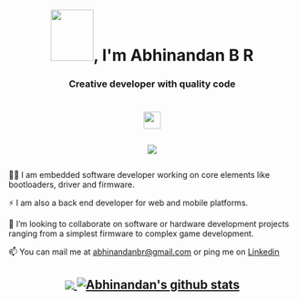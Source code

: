<h1 align="center"> <img src="https://i.pinimg.com/originals/57/5a/20/575a20918d349a354cc636a0d49b35a0.gif" width="75" height="90" />, I'm Abhinandan B R </h1>
<h3 align="center">Creative developer with quality code</h3>
<h1 align="center">
  <a href="https://www.linkedin.com/in/abhinandanbr/" target="_blank" rel="noopener noreferrer"><img src="https://camo.githubusercontent.com/82ab6b41b25758ca65942c3c2adb86622cf01a43a8011005c29cbd69089854a6/68747470733a2f2f63646e2e776f726c64766563746f726c6f676f2e636f6d2f6c6f676f732f6c696e6b6564696e2d69636f6e2d322e737667" width="30" height="30" /></a>
  
  ![](https://komarev.com/ghpvc/?username=abhinandanbr&style=flat-square)
</h1>

👨‍💻 I am embedded software developer working on core elements like bootloaders, driver and firmware.

⚡ I am also a back end developer for web and mobile platforms.

👯 I’m looking to collaborate on software or hardware development projects ranging from a simplest firmware to complex game development.


📫 You can mail me at abhinandanbr@gmail.com or ping me on [Linkedin](https://linkedin.com/in/abhinandanbr)


<h2 align="center">
<a href="https://github.com/abhinandanbr/github-readme-stats">
  <img align="center" src="https://github-readme-stats.vercel.app/api/top-langs/?username=abhinandanbr" />
</a>
<a href="https://github.com/anuraghazra/github-readme-stats">
  <img align="center" src="https://github-readme-stats.vercel.app/api?username=abhinandanbr&show_icons=true" alt="Abhinandan's github stats" />
</a>

</h2>

<!--
**abhinandanbr/abhinandanbr** is a ✨ _special_ ✨ repository because its `README.md` (this file) appears on your GitHub profile.

Here are some ideas to get you started:

- 🔭 I’m currently working on ...
- 🌱 I’m currently learning ...
- 👯 I’m looking to collaborate on ...
- 🤔 I’m looking for help with ...
- 💬 Ask me about ...
- 📫 How to reach me: ...
- 😄 Pronouns: ...
- ⚡ Fun fact: ...
-->
